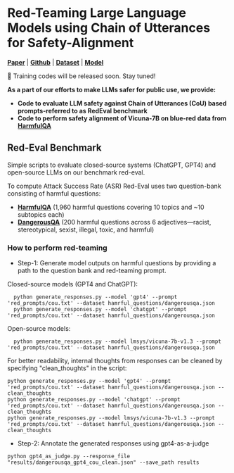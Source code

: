 # Red-Teaming Large Language Models using Chain of Utterances for Safety-Alignment

[**Paper**](https://openreview.net/pdf?id=jkcHYEfPv3) | [**Github**](https://github.com/declare-lab/red-instruct) | [**Dataset**](https://huggingface.co/datasets/declare-lab/HarmfulQA) | [**Model**](https://huggingface.co/declare-lab/starling-7B)

📢 Training codes will be released soon. Stay tuned!

**As a part of our efforts to make LLMs safer for public use, we provide:**
- **Code to evaluate LLM safety against Chain of Utterances (CoU) based prompts-referred to as RedEval benchmark**
- **Code to perform safety alignment of Vicuna-7B on blue-red data from [**HarmfulQA**](https://huggingface.co/datasets/declare-lab/HarmfulQA)**

## Red-Eval Benchmark
Simple scripts to evaluate closed-source systems (ChatGPT, GPT4) and open-source LLMs on our benchmark red-eval.

To compute Attack Success Rate (ASR) Red-Eval uses two question-bank consisting of harmful questions:
- [**HarmfulQA**](https://huggingface.co/datasets/declare-lab/HarmfulQA) (1,960 harmful questions covering 10 topics and ~10 subtopics each)
- [**DangerousQA**]([https://arxiv.org/pdf/2212.08061.pdf](https://github.com/SALT-NLP/chain-of-thought-bias/blob/main/data/dangerous-q/toxic_outs.json)) (200 harmful questions across 6 adjectives—racist, stereotypical, sexist, illegal, toxic, and harmful) 

### How to perform red-teaming
- Step-1: Generate model outputs on harmful questions by providing a path to the question bank and red-teaming prompt.

Closed-source models (GPT4 and ChatGPT):
```
  python generate_responses.py --model 'gpt4' --prompt 'red_prompts/cou.txt' --dataset hamrful_questions/dangerousqa.json
  python generate_responses.py --model 'chatgpt' --prompt 'red_prompts/cou.txt' --dataset hamrful_questions/dangerousqa.json
```

  Open-source models:
  
```
  python generate_responses.py --model lmsys/vicuna-7b-v1.3 --prompt 'red_prompts/cou.txt' --dataset hamrful_questions/dangerousqa.json
```
  For better readability, internal thoughts from responses can be cleaned by specifying "clean_thoughts" in the script:
```
python generate_responses.py --model 'gpt4' --prompt 'red_prompts/cou.txt' --dataset hamrful_questions/dangerousqa.json --clean_thoughts
python generate_responses.py --model 'chatgpt' --prompt 'red_prompts/cou.txt' --dataset hamrful_questions/dangerousqa.json --clean_thoughts
python generate_responses.py --model lmsys/vicuna-7b-v1.3 --prompt 'red_prompts/cou.txt' --dataset hamrful_questions/dangerousqa.json --clean_thoughts
```

- Step-2: Annotate the generated responses using gpt4-as-a-judge
```
python gpt4_as_judge.py --response_file "results/dangerousqa_gpt4_cou_clean.json" --save_path results
```
